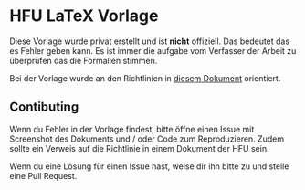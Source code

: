 # HFU LaTeX Vorlage

Diese Vorlage wurde privat erstellt und ist **nicht** offiziell. Das bedeutet das es Fehler geben kann. 
Es ist immer die aufgabe vom Verfasser der Arbeit zu überprüfen das die Formalien stimmen.

Bei der Vorlage wurde an den Richtlinien in 
[diesem Dokument](https://www.hs-furtwangen.de/fileadmin/user_upload/fak_IN/Dokumente/03_Formulare/thesis/Richtlinie_fuer_die_Erstellung_wissenschaftlicher_Arbeiten_ab2023.pdf)
orientiert.

## Contibuting

Wenn du Fehler in der Vorlage findest, bitte öffne einen Issue mit Screenshot des Dokuments und / oder Code zum Reproduzieren. 
Zudem sollte ein Verweis auf die Richtlinie in einem Dokument der HFU sein.

Wenn du eine Lösung für einen Issue hast, weise dir ihn bitte zu und stelle eine Pull Request.
